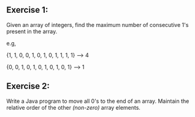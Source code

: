## Exercise 1:
Given an array of integers, find the maximum number of consecutive 1's present in the array.

e.g,

{1, 1, 0, 0, 1, 0, 1, 0, 1, 1, 1, 1} --> 4

{0, 0, 1, 0, 1, 0, 1, 0, 1, 0, 1} --> 1 

## Exercise 2:
Write a Java program to move all 0's to the end of an array. Maintain the relative order of the other _(non-zero)_ array elements.
